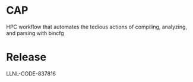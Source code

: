 # CAP
HPC workflow that automates the tedious actions of compiling, analyzing, and parsing with bincfg
# Release
LLNL-CODE-837816
